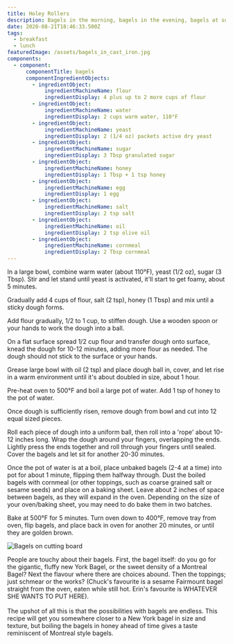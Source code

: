 ```yaml
---
title: Holey Rollers
description: Bagels in the morning, bagels in the evening, bagels at suppertime
date: 2020-08-21T18:46:33.500Z
tags:
  - breakfast
  - lunch
featuredImage: /assets/bagels_in_cast_iron.jpg
components:
  - component:
      componentTitle: bagels
      componentIngredientObjects:
        - ingredientObject:
            ingredientMachineName: flour
            ingredientDisplay: 4 plus up to 2 more cups of flour
        - ingredientObject:
            ingredientMachineName: water
            ingredientDisplay: 2 cups warm water, 110°F
        - ingredientObject:
            ingredientMachineName: yeast
            ingredientDisplay: 2 (1/4 oz) packets active dry yeast
        - ingredientObject:
            ingredientMachineName: sugar
            ingredientDisplay: 3 Tbsp granulated sugar
        - ingredientObject:
            ingredientMachineName: honey
            ingredientDisplay: 1 Tbsp + 1 tsp honey
        - ingredientObject:
            ingredientMachineName: egg
            ingredientDisplay: 1 egg
        - ingredientObject:
            ingredientMachineName: salt
            ingredientDisplay: 2 tsp salt
        - ingredientObject:
            ingredientMachineName: oil
            ingredientDisplay: 2 tsp olive oil
        - ingredientObject:
            ingredientMachineName: cornmeal
            ingredientDisplay: 2 Tbsp cornmeal
---
```

In a large bowl, combine warm water (about 110°F), yeast (1/2 oz), sugar (3 Tbsp). Stir and let stand until yeast is activated, it'll start to get foamy, about 5 minutes. 

Gradually add 4 cups of flour, salt (2 tsp), honey (1 Tbsp) and mix until a sticky dough forms. 

Add flour gradually, 1/2 to 1 cup, to stiffen dough. Use a wooden spoon or your hands to work the dough into a ball. 

On a flat surface spread 1/2 cup flour and transfer dough onto surface, knead the dough for 10-12 minutes, adding more flour as needed. The dough should not stick to the surface or your hands. 

Grease large bowl with oil (2 tsp) and place dough ball in, cover, and let rise in a warm environment until it's about doubled in size, about 1 hour. 

Pre-heat oven to 500°F and boil a large pot of water. Add 1 tsp of honey to the pot of water. 

Once dough is sufficiently risen, remove dough from bowl and cut into 12 equal sized pieces. 

Roll each piece of dough into a uniform ball, then roll into a 'rope' about 10-12 inches long. Wrap the dough around your fingers, overlapping the ends. Lightly press the ends together and roll through your fingers until sealed. Cover the bagels and let sit for another 20-30 minutes. 

Once the pot of water is at a boil, place unbaked bagels (2-4 at a time) into pot for about 1 minute, flipping them halfway through. Dust the boiled bagels with cornmeal (or other toppings, such as coarse grained salt or sesame seeds) and place on a baking sheet. Leave about 2 inches of space between bagels, as they will expand in the oven. Depending on the size of your oven/baking sheet, you may need to do bake them in two batches. 

Bake at 500°F for 5 minutes. Turn oven down to 400°F, remove tray from oven, flip bagels, and place back in oven for another 20 minutes, or until they are golden brown.

![Bagels on cutting board](/assets/bagels_on_cutting_board.jpg "Bagels on cutting board")

People are touchy about their bagels. First, the bagel itself: do you go for the gigantic, fluffy new York Bagel, or the sweet density of a Montreal Bagel? Next the flavour where there are choices abound. Then the toppings; just schmear or the works? (Chuck's favourite is a sesame Fairmount bagel straight from the oven, eaten while still hot. Erin's favourite is WHATEVER SHE WANTS TO PUT HERE).\
\
The upshot of all this is that the possibilities with bagels are endless. This recipe will get you somewhere closer to a New York bagel in size and texture, but boiling the bagels in honey ahead of time gives a taste reminiscent of Montreal style bagels.
